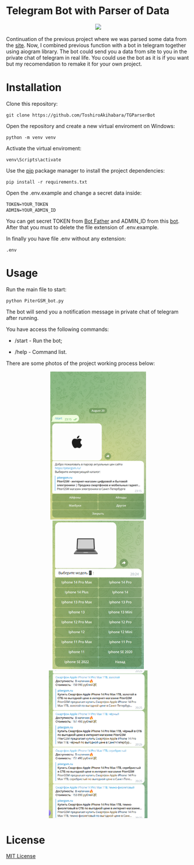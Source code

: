 # Telegram Bot with Parser of Data

<div id="header" align="center">
<img src="https://media.giphy.com/media/v1.Y2lkPTc5MGI3NjExbjRibzRqZ2YycmJuNWxreXhxczU4MzkxYjJ4NHl1a25iNXIwMWw4ZiZlcD12MV9pbnRlcm5hbF9naWZfYnlfaWQmY3Q9cw/EuMes40JZirYe18nYY/giphy.gif" width="100"/>
</div>

Continuation of the previous project where we was parsed some data from the [site](https://pitergsm.ru/). 
Now, I combined previous function with a bot in telegram together using aiogram library. 
The bot could send you a data from site to you in the private chat of telegram in real life. 
You could use the bot as it is if you want but my recomendation to remake it for your own project.


# Installation

Clone this repository:
```
git clone https://github.com/ToshiroAkihabara/TGParserBot
```
Open the repository and create a new virtual enviroment on Windows:
```
python -m venv venv
```
Activate the virtual enviroment:
```
venv\Scripts\activate
```
Use the [pip](https://pip.pypa.io/en/stable/) package manager to install the project dependencies:
```
pip install -r requirements.txt
```
Open the .env.example and change a secret data inside: 
```
TOKEN=YOUR_TOKEN
ADMIN=YOUR_ADMIN_ID
```
You can get secret TOKEN from [Bot Father](https://t.me/bote_father) and ADMIN_ID from this [bot](https://t.me/username_to_id_bot).
After that you must to delete the file extension of .env.example. 

In finally you have file .env without any extension:
```
.env
```
# Usage

Run the main file to start: 
```
python PiterGSM_bot.py
```
The bot will send you a notification message in private chat of telegram after running. 

You have access the following commands:

- /start - Run the bot; 

- /help - Command list.

There are some photos of the project working process below:
<div id="header" align="center">
<img src="https://github.com/ToshiroAkihabara/TGParserBot/blob/main/photos/mainmenu.png" width="262"/>
<img src="https://github.com/ToshiroAkihabara/TGParserBot/blob/main/photos/models.png" width="250"/>
<img src="https://github.com/ToshiroAkihabara/TGParserBot/blob/main/photos/iphones.png" width="270"/>
</div>

# License

[MIT License](https://choosealicense.com/licenses/mit/)
